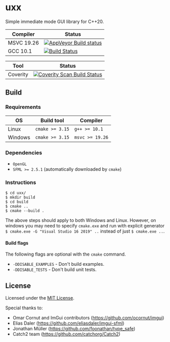 # uxx

Simple immediate mode GUI library for C++20.

|Compiler|Status|
|--------|------|
|MSVC 19.26|[![AppVeyor Build status](https://img.shields.io/appveyor/ci/kjetand/uxx.svg)](https://ci.appveyor.com/project/kjetand/uxx)|
|GCC 10.1|[![Build Status](https://travis-ci.org/kjetand/uxx.svg?branch=master)](https://travis-ci.org/kjetand/uxx)|

|Tool|Status|
|--------|------|
|Coverity|<a href="https://scan.coverity.com/projects/kjetand-uxx"><img alt="Coverity Scan Build Status" src="https://scan.coverity.com/projects/21734/badge.svg"/></a>|

## Build

### Requirements

| OS       | Build tool      | Compiler        |
|----------|-----------------|-----------------|
| Linux    | `cmake >= 3.15` | `g++ >= 10.1`   |
| Windows  | `cmake >= 3.15` | `msvc >= 19.26` |

### Dependencies

- `OpenGL`
- `SFML >= 2.5.1` (automatically downloaded by `cmake`)

### Instructions

```text
$ cd uxx/
$ mkdir build
$ cd build
$ cmake ..
$ cmake --build .
```

The above steps should apply to both Windows and Linux. However, on windows you may need to specify `cmake.exe` and
run with explicit generator `$ cmake.exe -G "Visual Studio 16 2019" ..` instead of just `$ cmake.exe ..`.

#### Build flags
The following flags are optional with the `cmake` command.

- `-DDISABLE_EXAMPLES` - Don't build examples.
- `-DDISABLE_TESTS` - Don't build unit tests.

## License

Licensed under the [MIT License](LICENSE).

Special thanks to:

- Omar Cornut and ImGui contributors (https://github.com/ocornut/imgui)
- Elias Daler (https://github.com/eliasdaler/imgui-sfml)
- Jonathan Müller (https://github.com/foonathan/type_safe)
- Catch2 team (https://github.com/catchorg/Catch2)
